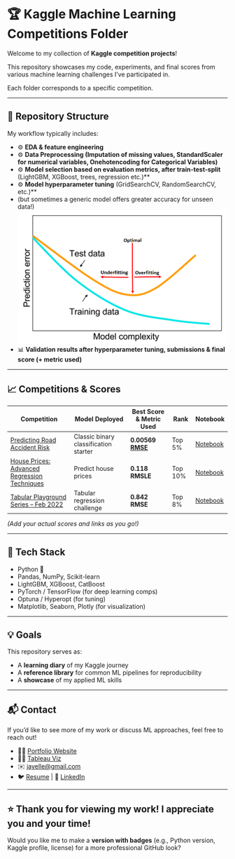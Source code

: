 # 🏆 Kaggle Machine Learning Competitions Folder 

Welcome to my collection of **Kaggle competition projects**!


This repository showcases my code, experiments, and final scores from various machine learning challenges I’ve participated in. 

Each folder corresponds to a specific competition.

---

## 📂 Repository Structure
My workflow typically includes:

* ⚙️ **EDA & feature engineering** 
* ⚙️ **Data Preprocessing (Imputation of missing values, StandardScaler for numerical variables, Onehotencoding for Categorical Variables)**
* ⚙️ **Model selection based on evaluation metrics, after train-test-split** (LightGBM, XGBoost, trees, regression etc.)**
* ⚙️ **Model hyperparameter tuning** (GridSearchCV, RandomSearchCV, etc.)**
* (but sometimes a generic model offers greater accuracy for unseen data!) ![Model Complexity vs Accuracy](/img1.png)
* 📊 **Validation results after hyperparameter tuning, submissions & final score (+ metric used)**

---

## 📈 Competitions & Scores

| Competition                                                                                                          | Model Deployed                            | Best Score & Metric Used     | Rank    | Notebook                                         |
| -------------------------------------------------------------------------------------------------------------------- | ------------------------------------- | --------------- | ------- | ------------------------------------------------ |
| [Predicting Road Accident Risk](https://www.kaggle.com/competitions/playground-series-s5e10/overview)                                          | Classic binary classification starter | **0.00569 [RMSE](https://www.geeksforgeeks.org/r-language/root-mean-square-error-in-r-programming/)**       | Top 5%  | [Notebook](./titanic/notebooks/final.ipynb)      |
| [House Prices: Advanced Regression Techniques](https://www.kaggle.com/c/house-prices-advanced-regression-techniques) | Predict house prices                  | **0.118 RMSLE** | Top 10% | [Notebook](./house-prices/notebooks/final.ipynb) |
| [Tabular Playground Series – Feb 2022](https://www.kaggle.com/competitions/tabular-playground-series-feb-2022)       | Tabular regression challenge          | **0.842 RMSE**  | Top 8%  | [Notebook](./tps-feb-2022/notebooks/final.ipynb) |

*(Add your actual scores and links as you go!)*

---

## 🧰 Tech Stack

* Python 🐍
* Pandas, NumPy, Scikit-learn
* LightGBM, XGBoost, CatBoost
* PyTorch / TensorFlow (for deep learning comps)
* Optuna / Hyperopt (for tuning)
* Matplotlib, Seaborn, Plotly (for visualization)

---

## 💡 Goals

This repository serves as:

* A **learning diary** of my Kaggle journey
* A **reference library** for common ML pipelines for reproducibility
* A **showcase** of my applied ML skills

---

## 📬 Contact

If you’d like to see more of my work or discuss ML approaches, feel free to reach out!

* 🧑‍💻 [Portfolio Website](https://jayelle0609.github.io/jialing/)
* 🧑‍💻 [Tableau Viz](https://public.tableau.com/app/profile/jialingteo/vizzes)
* ✉️ [jayelle@gmail.com](mailto:jayelleteo@gmail.com)
* 🐦 [Resume](https://drive.google.com/file/d/1Rq7kx1UOF96GE26drsnB5flgt6iCxdYP/view?usp=sharing) | 💼 [LinkedIn](https://linkedin.com/in/jialingteo)

---

⭐ **Thank you for viewing my work!**
I appreciate you and your time!
---

Would you like me to make a **version with badges** (e.g., Python version, Kaggle profile, license) for a more professional GitHub look?
